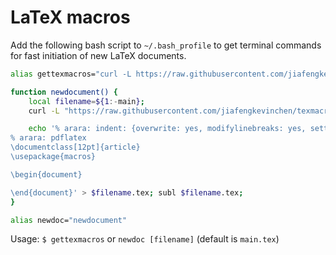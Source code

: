 # LaTeX macros

Add the following bash script to `~/.bash_profile` to get terminal commands for fast initiation of new LaTeX documents.

```bash
alias gettexmacros="curl -L https://raw.githubusercontent.com/jiafengkevinchen/texmacros/master/macros.sty > macros.sty; curl -L https://raw.githubusercontent.com/jiafengkevinchen/texmacros/master/localSettings.yaml > localSettings.yaml"

function newdocument() {
    local filename=${1:-main};
    curl -L "https://raw.githubusercontent.com/jiafengkevinchen/texmacros/master/macros.sty" > macros.sty;

    echo '% arara: indent: {overwrite: yes, modifylinebreaks: yes, settings: local, where: localSettings.yaml}
% arara: pdflatex
\documentclass[12pt]{article}
\usepackage{macros}

\begin{document}

\end{document}' > $filename.tex; subl $filename.tex;
}

alias newdoc="newdocument"
```

Usage: `$ gettexmacros` or `newdoc [filename]` (default is `main.tex`)

